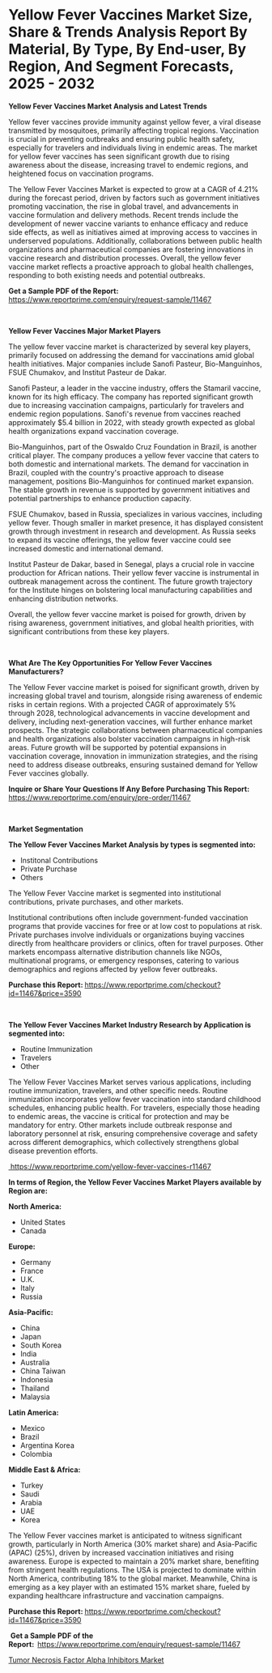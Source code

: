 <p><h1>Yellow Fever Vaccines Market Size, Share & Trends Analysis Report By Material, By Type, By End-user, By Region, And Segment Forecasts, 2025 - 2032</h1></p><p><strong>Yellow Fever Vaccines Market Analysis and Latest Trends</strong></p>
<p><p>Yellow fever vaccines provide immunity against yellow fever, a viral disease transmitted by mosquitoes, primarily affecting tropical regions. Vaccination is crucial in preventing outbreaks and ensuring public health safety, especially for travelers and individuals living in endemic areas. The market for yellow fever vaccines has seen significant growth due to rising awareness about the disease, increasing travel to endemic regions, and heightened focus on vaccination programs.</p><p>The Yellow Fever Vaccines Market is expected to grow at a CAGR of 4.21% during the forecast period, driven by factors such as government initiatives promoting vaccination, the rise in global travel, and advancements in vaccine formulation and delivery methods. Recent trends include the development of newer vaccine variants to enhance efficacy and reduce side effects, as well as initiatives aimed at improving access to vaccines in underserved populations. Additionally, collaborations between public health organizations and pharmaceutical companies are fostering innovations in vaccine research and distribution processes. Overall, the yellow fever vaccine market reflects a proactive approach to global health challenges, responding to both existing needs and potential outbreaks.</p></p>
<p><strong>Get a Sample PDF of the Report:&nbsp;</strong> <a href="https://www.reportprime.com/enquiry/request-sample/11467?utm_campaign=2782&utm_medium=2&utm_source=Github&utm_content=ia&utm_term=20032025&utm_id=yellow-fever-vaccines">https://www.reportprime.com/enquiry/request-sample/11467</a></p>
<p>&nbsp;</p>
<p><strong>Yellow Fever Vaccines Major Market Players</strong></p>
<p><p>The yellow fever vaccine market is characterized by several key players, primarily focused on addressing the demand for vaccinations amid global health initiatives. Major companies include Sanofi Pasteur, Bio-Manguinhos, FSUE Chumakov, and Institut Pasteur de Dakar. </p><p>Sanofi Pasteur, a leader in the vaccine industry, offers the Stamaril vaccine, known for its high efficacy. The company has reported significant growth due to increasing vaccination campaigns, particularly for travelers and endemic region populations. Sanofi's revenue from vaccines reached approximately $5.4 billion in 2022, with steady growth expected as global health organizations expand vaccination coverage.</p><p>Bio-Manguinhos, part of the Oswaldo Cruz Foundation in Brazil, is another critical player. The company produces a yellow fever vaccine that caters to both domestic and international markets. The demand for vaccination in Brazil, coupled with the country's proactive approach to disease management, positions Bio-Manguinhos for continued market expansion. The stable growth in revenue is supported by government initiatives and potential partnerships to enhance production capacity.</p><p>FSUE Chumakov, based in Russia, specializes in various vaccines, including yellow fever. Though smaller in market presence, it has displayed consistent growth through investment in research and development. As Russia seeks to expand its vaccine offerings, the yellow fever vaccine could see increased domestic and international demand.</p><p>Institut Pasteur de Dakar, based in Senegal, plays a crucial role in vaccine production for African nations. Their yellow fever vaccine is instrumental in outbreak management across the continent. The future growth trajectory for the Institute hinges on bolstering local manufacturing capabilities and enhancing distribution networks.</p><p>Overall, the yellow fever vaccine market is poised for growth, driven by rising awareness, government initiatives, and global health priorities, with significant contributions from these key players.</p></p>
<p>&nbsp;</p>
<p><strong>What Are The Key Opportunities For Yellow Fever Vaccines Manufacturers?</strong></p>
<p><p>The Yellow Fever vaccine market is poised for significant growth, driven by increasing global travel and tourism, alongside rising awareness of endemic risks in certain regions. With a projected CAGR of approximately 5% through 2028, technological advancements in vaccine development and delivery, including next-generation vaccines, will further enhance market prospects. The strategic collaborations between pharmaceutical companies and health organizations also bolster vaccination campaigns in high-risk areas. Future growth will be supported by potential expansions in vaccination coverage, innovation in immunization strategies, and the rising need to address disease outbreaks, ensuring sustained demand for Yellow Fever vaccines globally.</p></p>
<p><strong>Inquire or Share Your Questions If Any Before Purchasing This Report:</strong> <a href="https://www.reportprime.com/enquiry/pre-order/11467?utm_campaign=2782&utm_medium=2&utm_source=Github&utm_content=ia&utm_term=20032025&utm_id=yellow-fever-vaccines">https://www.reportprime.com/enquiry/pre-order/11467</a></p>
<p>&nbsp;</p>
<p><strong>Market Segmentation</strong></p>
<p><strong>The Yellow Fever Vaccines Market Analysis by types is segmented into:</strong></p>
<p><ul><li>Institonal Contributions</li><li>Private Purchase</li><li>Others</li></ul></p>
<p><p>The Yellow Fever Vaccine market is segmented into institutional contributions, private purchases, and other markets. </p><p>Institutional contributions often include government-funded vaccination programs that provide vaccines for free or at low cost to populations at risk. Private purchases involve individuals or organizations buying vaccines directly from healthcare providers or clinics, often for travel purposes. Other markets encompass alternative distribution channels like NGOs, multinational programs, or emergency responses, catering to various demographics and regions affected by yellow fever outbreaks.</p></p>
<p><strong>Purchase this Report:&nbsp;</strong><a href="https://www.reportprime.com/checkout?id=11467&price=3590&utm_campaign=2782&utm_medium=2&utm_source=Github&utm_content=ia&utm_term=20032025&utm_id=yellow-fever-vaccines">https://www.reportprime.com/checkout?id=11467&price=3590</a></p>
<p>&nbsp;</p>
<p><strong>The Yellow Fever Vaccines Market Industry Research by Application is segmented into:</strong></p>
<p><ul><li>Routine Immunization</li><li>Travelers</li><li>Other</li></ul></p>
<p><p>The Yellow Fever Vaccines Market serves various applications, including routine immunization, travelers, and other specific needs. Routine immunization incorporates yellow fever vaccination into standard childhood schedules, enhancing public health. For travelers, especially those heading to endemic areas, the vaccine is critical for protection and may be mandatory for entry. Other markets include outbreak response and laboratory personnel at risk, ensuring comprehensive coverage and safety across different demographics, which collectively strengthens global disease prevention efforts.</p></p>
<p><a href="https://www.reportprime.com/yellow-fever-vaccines-r11467?utm_campaign=2782&utm_medium=2&utm_source=Github&utm_content=ia&utm_term=20032025&utm_id=yellow-fever-vaccines">&nbsp;https://www.reportprime.com/yellow-fever-vaccines-r11467</a></p>
<p><strong>In terms of Region, the Yellow Fever Vaccines Market Players available by Region are:</strong></p>
<p>
    <p> <strong> North America: </strong>
        <ul>
            <li>United States</li>
            <li>Canada</li>
        </ul>
        </p> 
    <p> <strong> Europe: </strong>
        <ul>
            <li>Germany</li>
            <li>France</li>
            <li>U.K.</li>
            <li>Italy</li>
            <li>Russia</li>
        </ul>
        </p> 
    <p> <strong> Asia-Pacific: </strong>
        <ul>
            <li>China</li>
            <li>Japan</li>
            <li>South Korea</li>
            <li>India</li>
            <li>Australia</li>
            <li>China Taiwan</li>
            <li>Indonesia</li>
            <li>Thailand</li>
            <li>Malaysia</li>
        </ul>
        </p> 
    <p> <strong> Latin America: </strong>
        <ul>
            <li>Mexico</li>
            <li>Brazil</li>
            <li>Argentina Korea</li>
            <li>Colombia</li>
        </ul>
        </p> 
    <p> <strong> Middle East & Africa: </strong>
        <ul>
            <li>Turkey</li>
            <li>Saudi</li>
            <li>Arabia</li>
            <li>UAE</li>
            <li>Korea</li>
        </ul>
    </p>
    </p>
<p><p>The Yellow Fever vaccines market is anticipated to witness significant growth, particularly in North America (30% market share) and Asia-Pacific (APAC) (25%), driven by increased vaccination initiatives and rising awareness. Europe is expected to maintain a 20% market share, benefiting from stringent health regulations. The USA is projected to dominate within North America, contributing 18% to the global market. Meanwhile, China is emerging as a key player with an estimated 15% market share, fueled by expanding healthcare infrastructure and vaccination campaigns.</p></p>
<p><strong>Purchase this Report: </strong><a href="https://www.reportprime.com/checkout?id=11467&price=3590&utm_campaign=2782&utm_medium=2&utm_source=Github&utm_content=ia&utm_term=20032025&utm_id=yellow-fever-vaccines">https://www.reportprime.com/checkout?id=11467&price=3590</a></p>
<p>&nbsp;<strong>Get a Sample PDF of the Report:&nbsp;&nbsp;</strong><a href="https://www.reportprime.com/enquiry/request-sample/11467?utm_campaign=2782&utm_medium=2&utm_source=Github&utm_content=ia&utm_term=20032025&utm_id=yellow-fever-vaccines">https://www.reportprime.com/enquiry/request-sample/11467</a></p>
<p><strong></strong></p>
<p><p><a href="https://github.com/sionepeppess/Market-Research-Report-List-1/blob/main/tumor-necrosis-factor-alpha-inhibitors-market.md?utm_campaign=2782&utm_medium=2&utm_source=Github&utm_content=ia&utm_term=20032025&utm_id=yellow-fever-vaccines">Tumor Necrosis Factor Alpha Inhibitors Market</a></p></p>